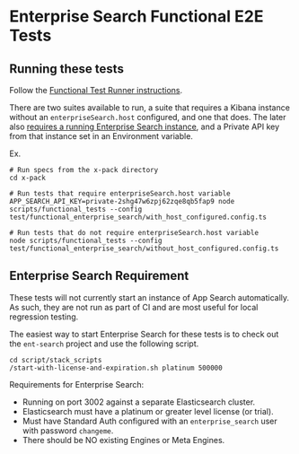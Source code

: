 # Enterprise Search Functional E2E Tests

## Running these tests

Follow the [Functional Test Runner instructions](https://www.elastic.co/guide/en/kibana/current/development-functional-tests.html#_running_functional_tests).

There are two suites available to run, a suite that requires a Kibana instance without an `enterpriseSearch.host`
configured, and one that does. The later also [requires a running Enterprise Search instance](#enterprise-search-requirement), and a Private API key
from that instance set in an Environment variable.

Ex.

```
# Run specs from the x-pack directory
cd x-pack

# Run tests that require enterpriseSearch.host variable
APP_SEARCH_API_KEY=private-2shg47w6zpj62zqe8qb5fap9 node scripts/functional_tests --config test/functional_enterprise_search/with_host_configured.config.ts

# Run tests that do not require enterpriseSearch.host variable
node scripts/functional_tests --config test/functional_enterprise_search/without_host_configured.config.ts
```

## Enterprise Search Requirement

These tests will not currently start an instance of App Search automatically. As such, they are not run as part of CI and are most useful for local regression testing.

The easiest way to start Enterprise Search for these tests is to check out the `ent-search` project
and use the following script.

```
cd script/stack_scripts
/start-with-license-and-expiration.sh platinum 500000
```

Requirements for Enterprise Search:

- Running on port 3002 against a separate Elasticsearch cluster.
- Elasticsearch must have a platinum or greater level license (or trial).
- Must have Standard Auth configured with an `enterprise_search` user with password `changeme`.
- There should be NO existing Engines or Meta Engines.
